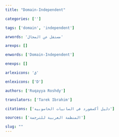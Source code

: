 ```yaml
---
title: "Domain-Independent"

categories: ['']

tags: ['domain', 'independent']

arwords: 'مستقل عن المجال'

arexps: []

enwords: ['Domain-Independent']

enexps: []

arlexicons: 'ق'

enlexicons: ['D']

authors: ['Ruqayya Roshdy']

translators: ['Tarek Ibrahim']

citations: ['دليل أكسفورد في السانيات الحاسوبية']

sources: ['المنظمة العربية للترجمة']

slug: ""
---
```

